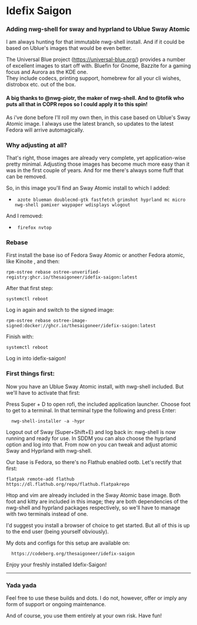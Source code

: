 # Idefix Saigon

### Adding nwg-shell for sway and hyprland to Ublue Sway Atomic

I am always hunting for that immutable nwg-shell install. And if it could be based on Ublue's images that would be even better.

The Universal Blue project (https://universal-blue.org/) provides a number of excellent images to start off with. Bluefin for Gnome, Bazzite for a gaming focus and Aurora as the KDE one.  
They include codecs, printing support, homebrew for all your cli wishes, distrobox etc. out of the box. 

#### A big thanks to @nwg-piotr, the maker of nwg-shell. And to @tofik who puts all that in COPR repos so I could apply it to this spin!

As i've done before I'll roll my own then, in this case based on Ublue's Sway Atomic image. I always use the latest branch, so updates to the latest Fedora will arrive automagically.

### Why adjusting at all?

That's right, those images are already very complete, yet application-wise pretty minimal. Adjusting those images has become much more easy than it was in the first couple of years. And for me there's always some fluff that can be removed.

So, in this image you'll find an Sway Atomic install to which I added:

  -      azote blueman doublecmd-gtk fastfetch grimshot hyprland mc micro nwg-shell pamixer waypaper wdisplays wlogout

And I removed:

  -      firefox nvtop
### Rebase

First install the base iso of Fedora Sway Atomic or another Fedora atomic, like Kinoite , and then:

    rpm-ostree rebase ostree-unverified-registry:ghcr.io/thesaigoneer/idefix-saigon:latest

After that first step:

    systemctl reboot

Log in again and switch to the signed image:

    rpm-ostree rebase ostree-image-signed:docker://ghcr.io/thesaigoneer/idefix-saigon:latest

Finish with:

    systemctl reboot
    
Log in into idefix-saigon!

### First things first:

Now you have an Ublue Sway Atomic install, with nwg-shell included. But we'll have to activate that first:

Press Super + D to open rofi, the included application launcher. Choose foot to get to a terminal. In that terminal type the following and press Enter:

      nwg-shell-installer -a -hypr

Logout out of Sway (Super+Shift+E) and log back in: nwg-shell is now running and ready for use. In SDDM you can also choose the hyprland option and log into that. From now on you can tweak and adjust atomic Sway and Hyprland with nwg-shell. 

Our base is Fedora, so there's no Flathub enabled ootb. Let's rectify that first:

    flatpak remote-add flathub https://dl.flathub.org/repo/flathub.flatpakrepo 
    
Htop and vim are already included in the Sway Atomic base image. Both foot and kitty are included in this image; they are both dependencies of the nwg-shell and hyprland packages respectively, so we'll have to manage with two terminals instead of one.

I'd suggest you install a browser of choice to get started. But all of this is up to the end user (being yourself obviously).

My dots and configs for this setup are available on:

      https://codeberg.org/thesaigoneer/idefix-saigon

Enjoy your freshly installed Idefix-Saigon!

--------------
### Yada yada

Feel free to use these builds and dots. I do not, however, offer or imply any form of support or ongoing maintenance. 

And of course, you use them entirely at your own risk. Have fun!




